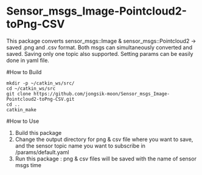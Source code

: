 # Sensor_msgs_Image-Pointcloud2-toPng-CSV
This package converts sensor_msgs::Image & sensor_msgs::Pointcloud2 -> saved .png and .csv format.
Both msgs can simultaneously converted and saved. Saving only one topic also supported.
Setting params can be easily done in yaml file.

#How to Build 
```
mkdir -p ~/catkin_ws/src/
cd ~/catkin_ws/src
git clone https://github.com/jongsik-moon/Sensor_msgs_Image-Pointcloud2-toPng-CSV.git
cd ..
catkin_make
```

#How to Use 

1. Build this package
2. Change the output directory for png & csv file where you want to save, and the sensor topic name you want to subscribe in /params/default.yaml
3. Run this package : png & csv files will be saved with the name of sensor msgs time

